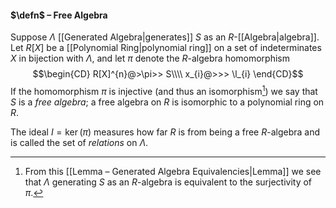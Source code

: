 #### $\defn$ – Free Algebra
Suppose $\Lambda$ [[Generated Algebra|generates]] $S$ as an $R$-[[Algebra|algebra]]. Let $R[X]$ be a [[Polynomial Ring|polynomial ring]] on a set of indeterminates $X$ in bijection with $\Lambda$, and let $\pi$ denote the $R$-algebra homomorphism $$\begin{CD}
R[X]^{n}@>\pi>> S\\\\
x_{i}@>>> \l_{i}
\end{CD}$$If the homomorphism $\pi$ is injective (and thus an isomorphism[^1]) we say that $S$ is a *free algebra*; a free algebra on $R$ is isomorphic to a polynomial ring on $R$. 

The ideal $I = \ker(\pi)$ measures how far $R$ is from being a free $R$-algebra and is called the set of *relations* on $\Lambda$.

[^1]: From this [[Lemma – Generated Algebra Equivalencies|Lemma]] we see that $\Lambda$ generating $S$ as an $R$-algebra is equivalent to the surjectivity of $\pi$. 